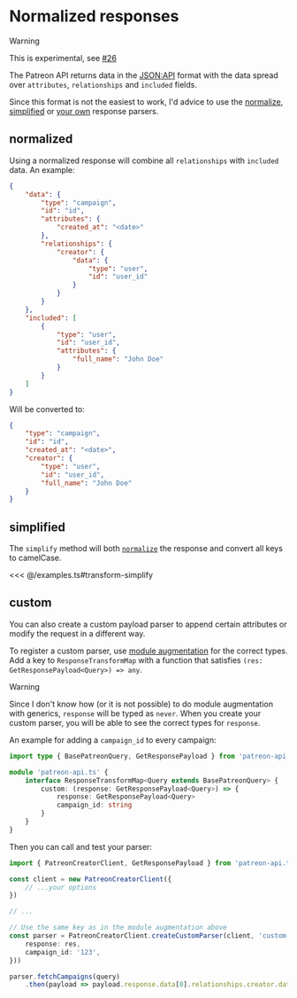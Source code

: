 # Normalized responses

> [!WARNING]
> This is experimental, see [#26](https://github.com/ghostrider-05/patreon-api.ts/issues/26)

The Patreon API returns data in the [JSON:API](https://jsonapi.org/) format with the data spread over `attributes`, `relationships` and `included` fields.

Since this format is not the easiest to work, I'd advice to use the [normalize](#normalized), [simplified](#simplified) or [your own](#custom) response parsers.

## normalized

Using a normalized response will combine all `relationships` with `included` data. An example:

```json
{
    "data": {
        "type": "campaign",
        "id": "id",
        "attributes": {
            "created_at": "<date>"
        },
        "relationships": {
            "creator": {
                "data": {
                    "type": "user",
                    "id": "user_id"
                }
            }
        }
    },
    "included": [
        {
            "type": "user",
            "id": "user_id",
            "attributes": {
                "full_name": "John Doe"
            }
        }
    ]
}
```

Will be converted to:

```json
{
    "type": "campaign",
    "id": "id",
    "created_at": "<date>",
    "creator": {
        "type": "user",
        "id": "user_id",
        "full_name": "John Doe"
    }
}
```

## simplified

The `simplify` method will both [`normalize`](#normalized) the response and convert all keys to camelCase.

<<< @/examples.ts#transform-simplify

## custom

You can also create a custom payload parser to append certain attributes or modify the request in a different way.

To register a custom parser, use [module augmentation](../configuration#module-augmentation) for the correct types.
Add a key to `ResponseTransformMap` with a function that satisfies `(res: GetResponsePayload<Query>) => any`.

> [!WARNING]
> Since I don't know how (or it is not possible) to do module augmentation with generics, `response` will be typed as `never`.
> When you create your custom parser, you will be able to see the correct types for `response`.

An example for adding a `campaign_id` to every campaign:

```ts
import type { BasePatreonQuery, GetResponsePayload } from 'patreon-api.ts'

module 'patreon-api.ts' {
    interface ResponseTransformMap<Query extends BasePatreonQuery> {
        custom: (response: GetResponsePayload<Query>) => {
            response: GetResponsePayload<Query>
            campaign_id: string
        }
    }
}
```

Then you can call and test your parser:

```ts
import { PatreonCreatorClient, GetResponsePayload } from 'patreon-api.ts'

const client = new PatreonCreatorClient({
    // ...your options
})

// ...

// Use the same key as in the module augmentation above
const parser = PatreonCreatorClient.createCustomParser(client, 'custom', false, (res) => ({
    response: res,
    campaign_id: '123',
}))

parser.fetchCampaigns(query)
    .then(payload => payload.response.data[0].relationships.creator.data.id)
```
